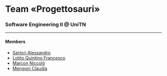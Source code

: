 # Team «Progettosauri»
### Software Engineering II @ UniTN

---


#### Members
- [Sartori Alessandro](https://github.com/AlexSartori)
- [Lotito Quintino Francesco](https://github.com/FraLotito)
- [Marcon Niccolò](https://github.com/niccolomarcon)
- [Mengoni Claudia](https://github.com/Cengoni)
